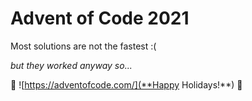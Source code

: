 # Advent of Code 2021

Most solutions are not the fastest :(

*but they worked anyway so...*

🎄 ![https://adventofcode.com/](**Happy Holidays!**) 🎄
 
